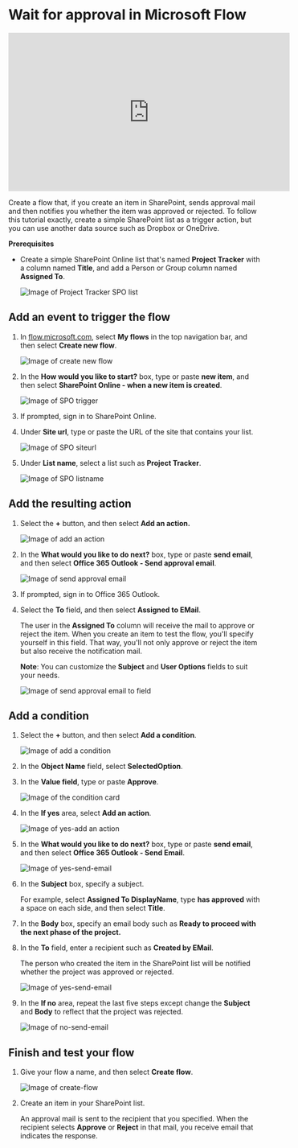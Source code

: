 <properties
    pageTitle="Wait for approval in a flow | Microsoft Flow"
    description="Flows can wait for an external event to occur, such as a user approving or rejecting a change, before performing an action, such as sending notification of the decision."
    services=""
    suite="flow"
    documentationCenter="na"
    authors="merwanhade"
    manager="erikre"
    editor=""
    tags=""/>

<tags
   ms.service="flow"
   ms.devlang="na"
   ms.topic="article"
   ms.tgt_pltfrm="na"
   ms.workload="na"
   ms.date="04/24/2016"
   ms.author="merwanhade"/>

# Wait for approval in Microsoft Flow #

<iframe width="560" height="315" src="https://www.youtube.com/embed/W6oxcYRtW-8?list=PL8nfc9haGeb55I9wL9QnWyHp3ctU2_ThF" frameborder="0" allowfullscreen></iframe>

Create a flow that, if you create an item in SharePoint, sends approval mail and then notifies you whether the item was approved or rejected. To follow this tutorial exactly, create a simple SharePoint list as a trigger action, but you can use another data source such as Dropbox or OneDrive.

**Prerequisites**

- Create a simple SharePoint Online list that's named **Project Tracker** with a column named **Title**, and add a Person or Group column named **Assigned To**.

   ![Image of Project Tracker SPO list](./media/wait-for-approvals/project-tracker.png)

## Add an event to trigger the flow ##
1. In [flow.microsoft.com](https://flow.microsoft.com), select **My flows** in the top navigation bar, and then select **Create new flow**.

	![Image of create new flow](./media/wait-for-approvals/create-a-new-flow.png)

1. In the **How would you like to start?** box, type or paste **new item**, and then select **SharePoint Online - when a new item is created**.

	![Image of SPO trigger](./media/wait-for-approvals/send-approval-email-select-2.png)

1. If prompted, sign in to SharePoint Online.

1. Under **Site url**, type or paste the URL of the site that contains your list.

	![Image of SPO siteurl](./media/wait-for-approvals/SPO-site-url.png)

1. Under **List name**, select a list such as **Project Tracker**.

	![Image of SPO listname](./media/wait-for-approvals/SPO-list-name.png)


## Add the resulting action ##
1. Select the **+** button, and then select **Add an action.**

	![Image of add an action](./media/wait-for-approvals/add-an-action.png)

1. In the **What would you like to do next?** box, type or paste **send email**, and then select **Office 365 Outlook - Send approval email**.

	![Image of send approval email](./media/wait-for-approvals/send-approval-mail.png)

1. If prompted, sign in to Office 365 Outlook.

1. Select the **To** field, and then select **Assigned to EMail**.

	The user in the **Assigned To** column will receive the mail to approve or reject the item. When you create an item to test the flow, you'll specify yourself in this field. That way, you'll not only approve or reject the item but also receive the notification mail.

	**Note**: You can customize the **Subject** and **User Options** fields to suit your needs.

	![Image of send approval email to field](./media/wait-for-approvals/send-approval-email-to.png)

## Add a condition ##
1. Select the **+** button, and then select **Add a condition**.

	![Image of add a condition](./media/wait-for-approvals/add-a-condition.png)

1. In the **Object Name** field, select **SelectedOption**.
1. In the **Value field**, type or paste **Approve**.

	![Image of the condition card](./media/wait-for-approvals/condition-card-2.png)

1. In the **If yes** area, select **Add an action**.

	![Image of yes-add an action](./media/wait-for-approvals/yes-add-an-action.png)

1. In the **What would you like to do next?** box, type or paste **send email**, and then select **Office 365 Outlook - Send Email**.

	![Image of yes-send-email](./media/wait-for-approvals/yes-send-email.png)

1. In the **Subject** box, specify a subject.

	For example, select **Assigned To DisplayName**, type **has approved** with a space on each side, and then select **Title**.

1. In the **Body** box, specify an email body such as **Ready to proceed with the next phase of the project.**

1. In the **To** field, enter a recipient such as **Created by EMail**.

	The person who created the item in the SharePoint list will be notified whether the project was approved or rejected.

	![Image of yes-send-email](./media/wait-for-approvals/if-yes-send-email-card-3.png)

1. In the **If no** area, repeat the last five steps except change the **Subject** and **Body** to reflect that the project was rejected.

	 ![Image of no-send-email](./media/wait-for-approvals/no-send-email-2.png)

## Finish and test your flow ##
1. Give your flow a name, and then select **Create flow**.

 	![Image of create-flow](./media/wait-for-approvals/create-flow.png)

1. Create an item in your SharePoint list.

	An approval mail is sent to the recipient that you specified. When the recipient selects **Approve** or **Reject** in that mail, you receive email that indicates the response. 
